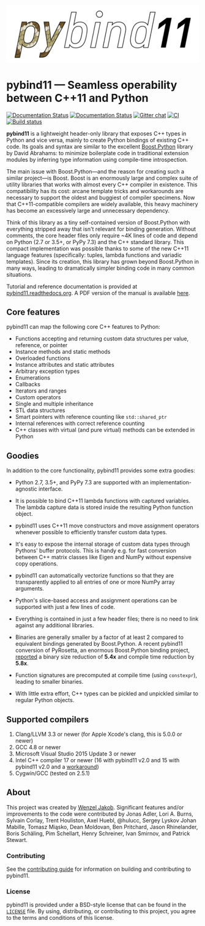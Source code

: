 ![pybind11 logo](https://github.com/pybind/pybind11/raw/master/docs/pybind11-logo.png)

# pybind11 — Seamless operability between C++11 and Python

[![Documentation Status](https://readthedocs.org/projects/pybind11/badge/?version=master)](http://pybind11.readthedocs.org/en/master/?badge=master)
[![Documentation Status](https://readthedocs.org/projects/pybind11/badge/?version=stable)](http://pybind11.readthedocs.org/en/stable/?badge=stable)
[![Gitter chat](https://img.shields.io/gitter/room/gitterHQ/gitter.svg)](https://gitter.im/pybind/Lobby)
[![CI](https://github.com/pybind/pybind11/workflows/CI/badge.svg)](https://github.com/pybind/pybind11/actions)
[![Build status](https://ci.appveyor.com/api/projects/status/riaj54pn4h08xy40?svg=true)](https://ci.appveyor.com/project/wjakob/pybind11)

**pybind11** is a lightweight header-only library that exposes C++ types in
Python and vice versa, mainly to create Python bindings of existing C++ code.
Its goals and syntax are similar to the excellent [Boost.Python][] library by
David Abrahams: to minimize boilerplate code in traditional extension modules
by inferring type information using compile-time introspection.

The main issue with Boost.Python—and the reason for creating such a similar
project—is Boost. Boost is an enormously large and complex suite of utility
libraries that works with almost every C++ compiler in existence. This
compatibility has its cost: arcane template tricks and workarounds are
necessary to support the oldest and buggiest of compiler specimens. Now that
C++11-compatible compilers are widely available, this heavy machinery has
become an excessively large and unnecessary dependency.

Think of this library as a tiny self-contained version of Boost.Python with
everything stripped away that isn't relevant for binding generation. Without
comments, the core header files only require ~4K lines of code and depend on
Python (2.7 or 3.5+, or PyPy 7.3) and the C++ standard library. This compact
implementation was possible thanks to some of the new C++11 language features
(specifically: tuples, lambda functions and variadic templates). Since its
creation, this library has grown beyond Boost.Python in many ways, leading to
dramatically simpler binding code in many common situations.

Tutorial and reference documentation is provided at
[pybind11.readthedocs.org][].  A PDF version of the manual is available
[here][docs-pdf].

## Core features
pybind11 can map the following core C++ features to Python:

- Functions accepting and returning custom data structures per value, reference, or pointer
- Instance methods and static methods
- Overloaded functions
- Instance attributes and static attributes
- Arbitrary exception types
- Enumerations
- Callbacks
- Iterators and ranges
- Custom operators
- Single and multiple inheritance
- STL data structures
- Smart pointers with reference counting like `std::shared_ptr`
- Internal references with correct reference counting
- C++ classes with virtual (and pure virtual) methods can be extended in Python

## Goodies
In addition to the core functionality, pybind11 provides some extra goodies:

- Python 2.7, 3.5+, and PyPy 7.3 are supported with an implementation-agnostic
  interface.

- It is possible to bind C++11 lambda functions with captured variables. The
  lambda capture data is stored inside the resulting Python function object.

- pybind11 uses C++11 move constructors and move assignment operators whenever
  possible to efficiently transfer custom data types.

- It's easy to expose the internal storage of custom data types through
  Pythons' buffer protocols. This is handy e.g. for fast conversion between
  C++ matrix classes like Eigen and NumPy without expensive copy operations.

- pybind11 can automatically vectorize functions so that they are transparently
  applied to all entries of one or more NumPy array arguments.

- Python's slice-based access and assignment operations can be supported with
  just a few lines of code.

- Everything is contained in just a few header files; there is no need to link
  against any additional libraries.

- Binaries are generally smaller by a factor of at least 2 compared to
  equivalent bindings generated by Boost.Python. A recent pybind11 conversion
  of PyRosetta, an enormous Boost.Python binding project,
  [reported][pyrosetta-report] a binary size reduction of **5.4x** and compile
  time reduction by **5.8x**.

- Function signatures are precomputed at compile time (using `constexpr`),
  leading to smaller binaries.

- With little extra effort, C++ types can be pickled and unpickled similar to
  regular Python objects.

## Supported compilers

1. Clang/LLVM 3.3 or newer (for Apple Xcode's clang, this is 5.0.0 or newer)
2. GCC 4.8 or newer
3. Microsoft Visual Studio 2015 Update 3 or newer
4. Intel C++ compiler 17 or newer (16 with pybind11 v2.0 and 15 with pybind11
   v2.0 and a [workaround][intel-15-workaround])
5. Cygwin/GCC (tested on 2.5.1)

## About

This project was created by [Wenzel Jakob](http://rgl.epfl.ch/people/wjakob).
Significant features and/or improvements to the code were contributed by
Jonas Adler,
Lori A. Burns,
Sylvain Corlay,
Trent Houliston,
Axel Huebl,
@hulucc,
Sergey Lyskov
Johan Mabille,
Tomasz Miąsko,
Dean Moldovan,
Ben Pritchard,
Jason Rhinelander,
Boris Schäling,
Pim Schellart,
Henry Schreiner,
Ivan Smirnov, and
Patrick Stewart.

### Contributing

See the [contributing guide][] for information on building and contributing to
pybind11.


### License

pybind11 is provided under a BSD-style license that can be found in the
[`LICENSE`][] file. By using, distributing, or contributing to this project,
you agree to the terms and conditions of this license.


[pybind11.readthedocs.org]: http://pybind11.readthedocs.org/en/master
[docs-pdf]: https://media.readthedocs.org/pdf/pybind11/master/pybind11.pdf
[Boost.Python]: http://www.boost.org/doc/libs/1_58_0/libs/python/doc/
[pyrosetta-report]: http://graylab.jhu.edu/RosettaCon2016/PyRosetta-4.pdf
[contributing guide]:  https://github.com/pybind/pybind11/blob/master/CONTRIBUTING.md
[`LICENSE`]: https://github.com/pybind/pybind11/blob/master/LICENSE
[intel-15-workaround]: https://github.com/pybind/pybind11/issues/276
